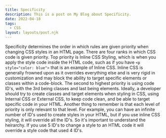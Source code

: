 ```yaml
---
title: Specificity
description: This is a post on My Blog about Specificity.
date: 2022-04-18
tags:
  - CSS
layout: layouts/post.njk
---
```

Specificity determines the order in which rules are given priority when changing CSS styles in an HTML page. There are four ranks in which CSS code is given priority. Top priority is Inline CSS Styling, which is when you apply the style code inside the HTML code, such as if you have `<p style="color: blue">` that is an example of Inline CSS. Inline CSS is generally frowned upon as it overrides everything else and is very rigid in customization and may block the ability to target specific elements or classes within a code-block. The second to highest priority is using code ID's, with the 3rd being classes and last being elements.
	Ideally, a developer should try to create classes and target elements when styling in CSS, using Internal CSS or External CSS, to keep code clean, and be able to target specific code in your HTML. Another thing to remember is that each level of priority is only relevant to that level. For example, you can have an infinite number of ID's used to create styles in your HTML, but if you use inline CSS styling, it will override all the ID's. So it's important to understand the heirarchy. If you use 5 ID's to change a style to an HTML code it will override a style code that used 4 ID's. 